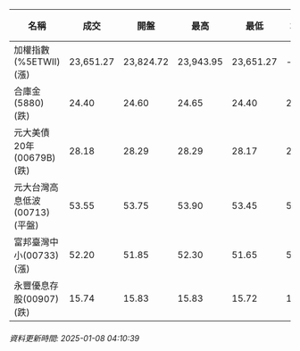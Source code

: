 | 名稱 | 成交 | 開盤 | 最高 | 最低 | 均價 | 成交金額(億) | 昨收 | 漲跌幅 | 漲跌 | 總量 | 昨量 | 振幅 |
| -------- | -------- | -------- | -------- |-------- | -------- | -------- |-------- |-------- |-------- | -------- | -------- |-------- |
|加權指數(%5ETWII) (漲)|23,651.27|23,824.72|23,943.95|23,651.27|-|4,254.77|23,547.71|0.44%|103.56|7,370,310|0|1.24%|
|合庫金(5880) (跌)|24.40|24.60|24.65|24.40|24.48|1.96|24.50|0.41%|0.10|7,990|10,408|1.02%|
|元大美債20年(00679B) (跌)|28.18|28.29|28.29|28.17|28.20|17.72|28.38|0.70%|0.20|62,849|45,036|0.42%|
|元大台灣高息低波(00713) (平盤)|53.55|53.75|53.90|53.45|53.61|4.49|53.55|0.00%|0.00|8,373|8,472|0.84%|
|富邦臺灣中小(00733) (漲)|52.20|51.85|52.30|51.65|52.02|0.872|51.40|1.56%|0.80|1,676|1,561|1.26%|
|永豐優息存股(00907) (跌)|15.74|15.83|15.83|15.72|15.76|0.213|15.79|0.32%|0.05|1,351|2,126|0.70%|
###### 資料更新時間: 2025-01-08 04:10:39